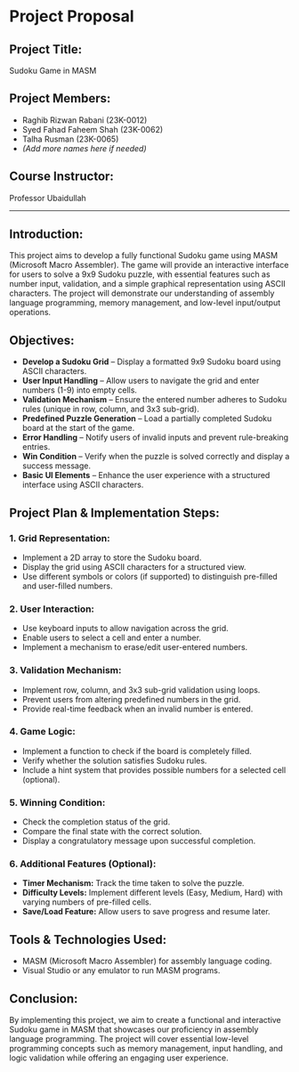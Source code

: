 # Project Proposal

## Project Title:
Sudoku Game in MASM

## Project Members:
- Raghib Rizwan Rabani (23K-0012)
- Syed Fahad Faheem Shah (23K-0062)
- Talha Rusman (23K-0065)
- *(Add more names here if needed)*

## Course Instructor:
Professor Ubaidullah

---

## Introduction:
This project aims to develop a fully functional Sudoku game using MASM (Microsoft Macro Assembler). The game will provide an interactive interface for users to solve a 9x9 Sudoku puzzle, with essential features such as number input, validation, and a simple graphical representation using ASCII characters. The project will demonstrate our understanding of assembly language programming, memory management, and low-level input/output operations.

## Objectives:
- **Develop a Sudoku Grid** – Display a formatted 9x9 Sudoku board using ASCII characters.
- **User Input Handling** – Allow users to navigate the grid and enter numbers (1-9) into empty cells.
- **Validation Mechanism** – Ensure the entered number adheres to Sudoku rules (unique in row, column, and 3x3 sub-grid).
- **Predefined Puzzle Generation** – Load a partially completed Sudoku board at the start of the game.
- **Error Handling** – Notify users of invalid inputs and prevent rule-breaking entries.
- **Win Condition** – Verify when the puzzle is solved correctly and display a success message.
- **Basic UI Elements** – Enhance the user experience with a structured interface using ASCII characters.

## Project Plan & Implementation Steps:

### 1. Grid Representation:
- Implement a 2D array to store the Sudoku board.
- Display the grid using ASCII characters for a structured view.
- Use different symbols or colors (if supported) to distinguish pre-filled and user-filled numbers.

### 2. User Interaction:
- Use keyboard inputs to allow navigation across the grid.
- Enable users to select a cell and enter a number.
- Implement a mechanism to erase/edit user-entered numbers.

### 3. Validation Mechanism:
- Implement row, column, and 3x3 sub-grid validation using loops.
- Prevent users from altering predefined numbers in the grid.
- Provide real-time feedback when an invalid number is entered.

### 4. Game Logic:
- Implement a function to check if the board is completely filled.
- Verify whether the solution satisfies Sudoku rules.
- Include a hint system that provides possible numbers for a selected cell (optional).

### 5. Winning Condition:
- Check the completion status of the grid.
- Compare the final state with the correct solution.
- Display a congratulatory message upon successful completion.

### 6. Additional Features (Optional):
- **Timer Mechanism:** Track the time taken to solve the puzzle.
- **Difficulty Levels:** Implement different levels (Easy, Medium, Hard) with varying numbers of pre-filled cells.
- **Save/Load Feature:** Allow users to save progress and resume later.

## Tools & Technologies Used:
- MASM (Microsoft Macro Assembler) for assembly language coding.
- Visual Studio or any emulator to run MASM programs.

## Conclusion:
By implementing this project, we aim to create a functional and interactive Sudoku game in MASM that showcases our proficiency in assembly language programming. The project will cover essential low-level programming concepts such as memory management, input handling, and logic validation while offering an engaging user experience.
